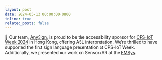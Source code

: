 ```yaml
---
layout: post
date: 2024-05-13 00:00:00-0800
inline: true
related_posts: false
---
```


🤝 Our team, [AnySign](https://anysign.net), is proud to be the accessibility sponsor
for [CPS-IoT Week 2024](https://cps-iot-week2024.ie.cuhk.edu.hk/) in Hong Kong, offering ASL
interpretation. We’re thrilled to have supported the first sign language presentation at CPS-IoT Week. Additionally, we
presented our work on Sensor+AR at the [FMSys](https://fmsys24.github.io/).